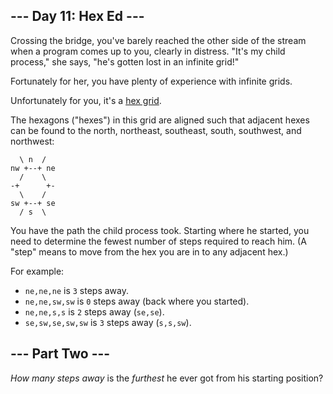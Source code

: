 
## --- Day 11: Hex Ed ---

Crossing the bridge, you've barely reached the other side of the stream when a program comes up to you, clearly in distress. "It's my child process," she says, "he's gotten lost in an infinite grid!"

Fortunately for her, you have plenty of experience with infinite grids.

Unfortunately for you, it's a [hex grid](https://en.wikipedia.org/wiki/Hexagonal_tiling).

The hexagons ("hexes") in <span title="Raindrops on roses and whiskers on kittens.">this grid</span> are aligned such that adjacent hexes can be found to the north, northeast, southeast, south, southwest, and northwest:

      \ n  /
    nw +--+ ne
      /    \
    -+      +-
      \    /
    sw +--+ se
      / s  \

You have the path the child process took. Starting where he started, you need to determine the fewest number of steps required to reach him. (A "step" means to move from the hex you are in to any adjacent hex.)

For example:

*   `ne,ne,ne` is `3` steps away.
*   `ne,ne,sw,sw` is `0` steps away (back where you started).
*   `ne,ne,s,s` is `2` steps away (`se,se`).
*   `se,sw,se,sw,sw` is `3` steps away (`s,s,sw`).


## --- Part Two ---

_How many steps away_ is the _furthest_ he ever got from his starting position?


